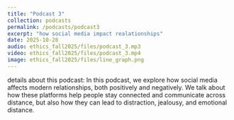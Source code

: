 ```yaml
---
title: "Podcast 3"
collection: podcasts
permalink: /podcasts/podcast3
excerpt: "how social media impact realationships"
date: 2025-10-28
audio: ethics_fall2025/files/podcast_3.mp3
video: ethics_fall2025/files/podcast_3.mp4
image: ethics_fall2025/files/line_graph.png
---
```

details about this podcast:
In this podcast, we explore how social media affects modern relationships, both positively and negatively. We talk about how these platforms help people stay connected and communicate across distance, but also how they can lead to distraction, jealousy, and emotional distance. 